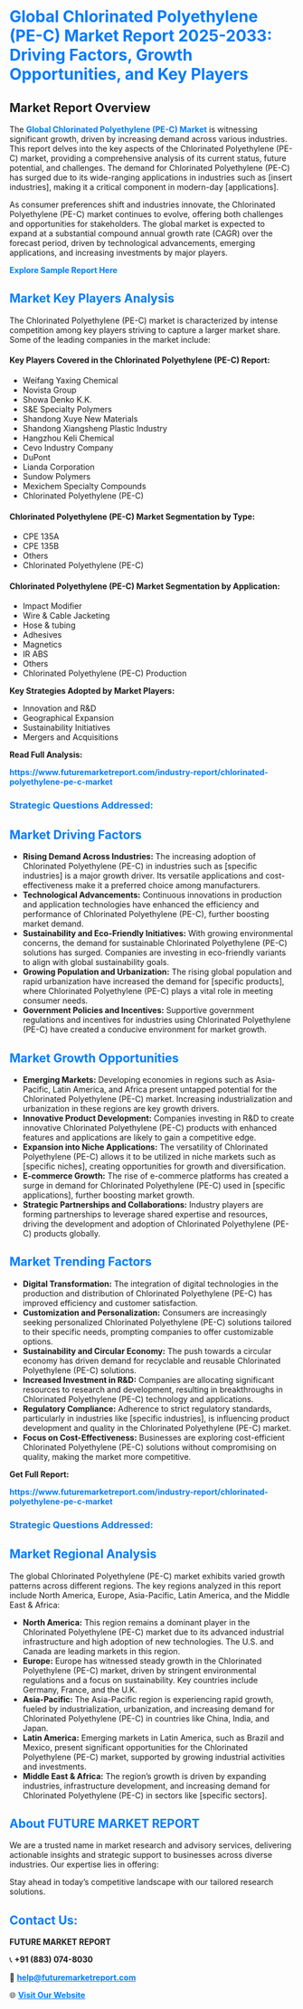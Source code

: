 <h1 style="color: #007BFF;">Global Chlorinated Polyethylene (PE-C) Market Report 2025-2033: Driving Factors, Growth Opportunities, and Key Players</h1>

<section id="overview">
<h2>Market Report Overview</h2>
<p>The <a href="https://www.futuremarketreport.com/industry-report/chlorinated-polyethylene-pe-c-market" style="color: #007BFF; text-decoration: none;"><strong>Global Chlorinated Polyethylene (PE-C) Market</strong></a> is witnessing significant growth, driven by increasing demand across various industries. This report delves into the key aspects of the Chlorinated Polyethylene (PE-C) market, providing a comprehensive analysis of its current status, future potential, and challenges. The demand for Chlorinated Polyethylene (PE-C) has surged due to its wide-ranging applications in industries such as [insert industries], making it a critical component in modern-day [applications].</p>
<p>As consumer preferences shift and industries innovate, the Chlorinated Polyethylene (PE-C) market continues to evolve, offering both challenges and opportunities for stakeholders. The global market is expected to expand at a substantial compound annual growth rate (CAGR) over the forecast period, driven by technological advancements, emerging applications, and increasing investments by major players.</p>
</section>

<section id="overview">
<p><a href="https://www.futuremarketreport.com/request-sample/reportId=110555" style="color: #007BFF; text-decoration: none;"><strong>Explore Sample Report Here</strong></a></p>
</section>

<section id="key-players">
<h2 style="color: #007BFF;">Market Key Players Analysis</h2>
<p>The Chlorinated Polyethylene (PE-C) market is characterized by intense competition among key players striving to capture a larger market share. Some of the leading companies in the market include:</p>
<h4>Key Players Covered in the Chlorinated Polyethylene (PE-C) Report:</h4>
<ul><li>Weifang Yaxing Chemical</li><li>Novista Group</li><li>Showa Denko K.K.</li><li>S&amp;E Specialty Polymers</li><li>Shandong Xuye New Materials</li><li>Shandong Xiangsheng Plastic Industry</li><li>Hangzhou Keli Chemical</li><li>Cevo Industry Company</li><li>DuPont</li><li>Lianda Corporation</li><li>Sundow Polymers</li><li>Mexichem Specialty Compounds</li><li>Chlorinated Polyethylene (PE-C)</li></ul>
<h4>Chlorinated Polyethylene (PE-C) Market Segmentation by Type:</h4>
<ul><li>CPE 135A</li><li>CPE 135B</li><li>Others</li><li>Chlorinated Polyethylene (PE-C)</li></ul>

<h4>Chlorinated Polyethylene (PE-C) Market Segmentation by Application:</h4>
<ul><li>Impact Modifier</li><li>Wire &amp; Cable Jacketing</li><li>Hose &amp; tubing</li><li>Adhesives</li><li>Magnetics</li><li>IR ABS</li><li>Others</li><li>Chlorinated Polyethylene (PE-C) Production</li></ul>
<p><strong>Key Strategies Adopted by Market Players:</strong></p>
<ul>
<li>Innovation and R&D</li>
<li>Geographical Expansion</li>
<li>Sustainability Initiatives</li>
<li>Mergers and Acquisitions</li>
</ul>
</section>

<section>
<p><strong>Read Full Analysis: </strong></p><a href="https://www.futuremarketreport.com/industry-report/chlorinated-polyethylene-pe-c-market" style="color: #007BFF; text-decoration: none;"><strong>https://www.futuremarketreport.com/industry-report/chlorinated-polyethylene-pe-c-market</strong></a>
<h3 style="color: #007BFF;">Strategic Questions Addressed:</h3>
</section>

<section id="driving-factors">
<h2 style="color: #007BFF;">Market Driving Factors</h2>
<ul>
<li><strong>Rising Demand Across Industries:</strong> The increasing adoption of Chlorinated Polyethylene (PE-C) in industries such as [specific industries] is a major growth driver. Its versatile applications and cost-effectiveness make it a preferred choice among manufacturers.</li>
<li><strong>Technological Advancements:</strong> Continuous innovations in production and application technologies have enhanced the efficiency and performance of Chlorinated Polyethylene (PE-C), further boosting market demand.</li>
<li><strong>Sustainability and Eco-Friendly Initiatives:</strong> With growing environmental concerns, the demand for sustainable Chlorinated Polyethylene (PE-C) solutions has surged. Companies are investing in eco-friendly variants to align with global sustainability goals.</li>
<li><strong>Growing Population and Urbanization:</strong> The rising global population and rapid urbanization have increased the demand for [specific products], where Chlorinated Polyethylene (PE-C) plays a vital role in meeting consumer needs.</li>
<li><strong>Government Policies and Incentives:</strong> Supportive government regulations and incentives for industries using Chlorinated Polyethylene (PE-C) have created a conducive environment for market growth.</li>
</ul>
</section>

<section id="growth-opportunities">
<h2 style="color: #007BFF;">Market Growth Opportunities</h2>
<ul>
<li><strong>Emerging Markets:</strong> Developing economies in regions such as Asia-Pacific, Latin America, and Africa present untapped potential for the Chlorinated Polyethylene (PE-C) market. Increasing industrialization and urbanization in these regions are key growth drivers.</li>
<li><strong>Innovative Product Development:</strong> Companies investing in R&D to create innovative Chlorinated Polyethylene (PE-C) products with enhanced features and applications are likely to gain a competitive edge.</li>
<li><strong>Expansion into Niche Applications:</strong> The versatility of Chlorinated Polyethylene (PE-C) allows it to be utilized in niche markets such as [specific niches], creating opportunities for growth and diversification.</li>
<li><strong>E-commerce Growth:</strong> The rise of e-commerce platforms has created a surge in demand for Chlorinated Polyethylene (PE-C) used in [specific applications], further boosting market growth.</li>
<li><strong>Strategic Partnerships and Collaborations:</strong> Industry players are forming partnerships to leverage shared expertise and resources, driving the development and adoption of Chlorinated Polyethylene (PE-C) products globally.</li>
</ul>
</section>

<section id="trending-factors">
<h2 style="color: #007BFF;">Market Trending Factors</h2>
<ul>
<li><strong>Digital Transformation:</strong> The integration of digital technologies in the production and distribution of Chlorinated Polyethylene (PE-C) has improved efficiency and customer satisfaction.</li>
<li><strong>Customization and Personalization:</strong> Consumers are increasingly seeking personalized Chlorinated Polyethylene (PE-C) solutions tailored to their specific needs, prompting companies to offer customizable options.</li>
<li><strong>Sustainability and Circular Economy:</strong> The push towards a circular economy has driven demand for recyclable and reusable Chlorinated Polyethylene (PE-C) solutions.</li>
<li><strong>Increased Investment in R&D:</strong> Companies are allocating significant resources to research and development, resulting in breakthroughs in Chlorinated Polyethylene (PE-C) technology and applications.</li>
<li><strong>Regulatory Compliance:</strong> Adherence to strict regulatory standards, particularly in industries like [specific industries], is influencing product development and quality in the Chlorinated Polyethylene (PE-C) market.</li>
<li><strong>Focus on Cost-Effectiveness:</strong> Businesses are exploring cost-efficient Chlorinated Polyethylene (PE-C) solutions without compromising on quality, making the market more competitive.</li>
</ul>
</section>

<section>
<p><strong>Get Full Report: </strong></p><a href="https://www.futuremarketreport.com/industry-report/chlorinated-polyethylene-pe-c-market" style="color: #007BFF; text-decoration: none;"><strong>https://www.futuremarketreport.com/industry-report/chlorinated-polyethylene-pe-c-market</strong></a>
<h3 style="color: #007BFF;">Strategic Questions Addressed:</h3>
</section>


<section id="regional-analysis">
<h2 style="color: #007BFF;">Market Regional Analysis</h2>
<p>The global Chlorinated Polyethylene (PE-C) market exhibits varied growth patterns across different regions. The key regions analyzed in this report include North America, Europe, Asia-Pacific, Latin America, and the Middle East & Africa:</p>
<ul>
<li><strong>North America:</strong> This region remains a dominant player in the Chlorinated Polyethylene (PE-C) market due to its advanced industrial infrastructure and high adoption of new technologies. The U.S. and Canada are leading markets in this region.</li>
<li><strong>Europe:</strong> Europe has witnessed steady growth in the Chlorinated Polyethylene (PE-C) market, driven by stringent environmental regulations and a focus on sustainability. Key countries include Germany, France, and the U.K.</li>
<li><strong>Asia-Pacific:</strong> The Asia-Pacific region is experiencing rapid growth, fueled by industrialization, urbanization, and increasing demand for Chlorinated Polyethylene (PE-C) in countries like China, India, and Japan.</li>
<li><strong>Latin America:</strong> Emerging markets in Latin America, such as Brazil and Mexico, present significant opportunities for the Chlorinated Polyethylene (PE-C) market, supported by growing industrial activities and investments.</li>
<li><strong>Middle East & Africa:</strong> The region’s growth is driven by expanding industries, infrastructure development, and increasing demand for Chlorinated Polyethylene (PE-C) in sectors like [specific sectors].</li>
</ul>
</section>

<footer>
<h2 style="color: #007BFF;">About FUTURE MARKET REPORT</h2>
<p>We are a trusted name in market research and advisory services, delivering actionable insights and strategic support to businesses across diverse industries. Our expertise lies in offering:</p>

<p>Stay ahead in today’s competitive landscape with our tailored research solutions.</p>

<h2 style="color: #007BFF;">Contact Us:</h2>
<p><strong>FUTURE MARKET REPORT</strong></p>
<p>📞 <strong>+91 (883) 074-8030</strong></p>
<p>📧 <strong><a href="mailto:help@futuremarketreport.com" style="color: #007BFF;">help@futuremarketreport.com</a></strong></p>
<p>🌐 <strong><a href="https://www.futuremarketreport.com/" style="color: #007BFF;">Visit Our Website</a></strong></p>
</footer>